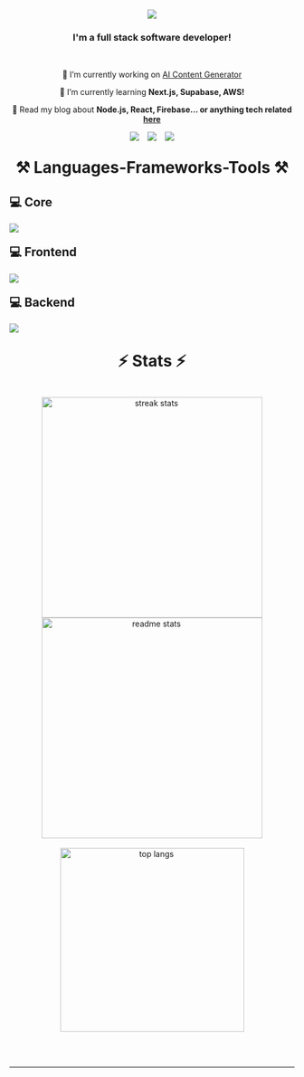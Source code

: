<h1 align="center">
  <img src="https://readme-typing-svg.herokuapp.com/?font=Fira+Code&size=35&center=true&vCenter=true&width=500&height=70&duration=4000&lines=Hi+There!+👋;+I'm+Strahinja!;" />
</h1>

<h3 align="center">I'm a full stack software developer!</h3>

<br/>

<div align="center">

🔭 I’m currently working on [AI Content Generator](https://aicontent-generator.vercel.app)

🌱 I’m currently learning **Next.js, Supabase, AWS!**

💬 Read my blog about **Node.js, React, Firebase... or anything tech related [here](https://strahinja.vercel.app/blog)**

</div>
 
<div align="center" style="display:flex; align-items:center; justify-content:center; gap: 15px;"> 
  <a href="mailto:pavicevicstrhinja@gmail.com">
    <img src="https://img.shields.io/badge/Gmail-333333?style=for-the-badge&logo=gmail&logoColor=red" />
  </a>
  <a href="https://www.linkedin.com/in/strahinja-pavićević-aa01702a6/" target="_blank">
    <img src="https://img.shields.io/badge/LinkedIn-0077B5?style=for-the-badge&logo=linkedin&logoColor=white" target="_blank" />
  </a>
  <a href="https://strahinja.vercel.app" target="_blank">
    <img src="https://img.shields.io/badge/Portfolio-FF5722?style=for-the-badge&logo=safari&google-chrome=white" target="_blank" />
  </a>
</div>

<h1 align="center" style="border-bottom:0px; margin-top:30px;">⚒️ Languages-Frameworks-Tools ⚒️</h1>
<h2 style="border-bottom:0px;">💻 Core</h2>
<img src="https://skillicons.dev/icons?i=c,cs,js,ts,next,electron,git,unity,dotnet" />
<h2 style="border-bottom:0px; margin-top:20px;">💻 Frontend</h2>
<img src="https://skillicons.dev/icons?i=html,css,react,tailwind,vite" />
<h2 style="border-bottom:0px; margin-top:20px;">💻 Backend</h2>
<img src="https://skillicons.dev/icons?i=nodejs,express,mongo,mysql,postgres,supabase,googlecloud," />

<br/>

<h1 align="center" style="border-bottom:0px; margin-top:30px;">⚡ Stats ⚡</h1>
<br>
<div align="center">
  <img width=390 src="https://github-readme-streak-stats-salesp07.vercel.app/?user=strahinja2112&count_private=true&theme=react&border_radius=10" alt="streak stats"/>
  <img width=390 src="https://github-readme-stats-salesp07.vercel.app/api?username=strahinja2112&count_private=true&show_icons=true&theme=react&rank_icon=github&border_radius=10" alt="readme stats" />
  <br/>
  <br/>
  <img width=325 align="center" src="https://github-readme-stats-salesp07.vercel.app/api/top-langs/?username=strahinja2112&hide=HTML&langs_count=8&layout=compact&theme=react&border_radius=10&size_weight=0.5&count_weight=0.5&exclude_repo=github-readme-stats" alt="top langs" />
</div>

<br/><br/>

<hr/>
